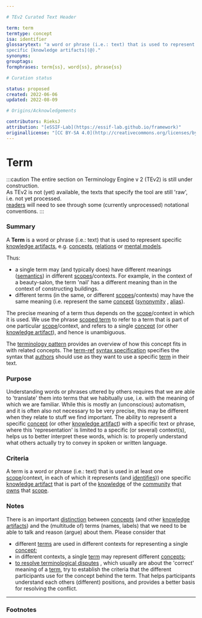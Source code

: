 ```yaml
---

# TEv2 Curated Text Header

term: term
termtype: concept
isa: identifier
glossarytext: "a word or phrase (i.e.: text) that is used to represent
specific [knowledge artifacts](@)."
synonyms:
grouptags:
formphrases: term{ss}, word{ss}, phrase{ss}

# Curation status

status: proposed
created: 2022-06-06
updated: 2022-08-09

# Origins/Acknowledgements

contributors: RieksJ
attribution: "[eSSIF-Lab](https://essif-lab.github.io/framework)"
originallicense: "[CC BY-SA 4.0](http://creativecommons.org/licenses/by-sa/4.0/?ref=chooser-v1)"
---
```


# Term

:::caution
The entire section on Terminology Engine v 2 (TEv2) is still under construction.<br/>
As TEv2 is not (yet) available, the texts that specify the tool are still 'raw', i.e. not yet
processed.<br/>[readers](@) will need to see through some (currently unprocessed) notational
conventions.
:::

### Summary

A **Term** is a word or phrase (i.e.: text) that is used to represent
specific [knowledge artifacts](@), e.g. [concepts](@), [relations](@) or [mental models](@).

Thus:

- a single term may (and typically does) have different meanings ([semantics](@)) in
  different [scopes](@)/contexts. For example, in the context of a beauty-salon, the term 'nail' has
  a different meaning than in the context of constructing buildings.
- different terms (in the same, or different [scopes](@)/contexts) may have the same meaning (i.e.
  represent the same [concept](@) ([synonymity](https://en.wikipedia.org/wiki/Synonym)
  , [alias](https://www.merriam-webster.com/dictionary/alias)).

The precise meaning of a term thus depends on the [scope](@)/context in which it is used. We use the
phrase [scoped term](@) to refer to a term that is part of one particular [scope](@)/context, and
refers to a single [concept](@) (or other [knowledge artifact](@)), and hence is unambiguous.

The [terminology pattern](pattern-terminology-support@) provides an overview of how this concept
fits in with related concepts.
The [term-ref](@) [syntax specification](/docs/tev2/spec-syntax/term-ref-syntax) specifies the
syntax that [authors](@) should use as they want to use a specific [term](@) in their text.

### Purpose

Understanding words or phrases uttered by others requires that we are able to 'translate' them into
terms that we habitually use, i.e. with the meaning of which we are familiar. While this is mostly
an (unconscious) automatism, and it is often also not necessary to be very precise, this may be
different when they relate to stuff we find important. The ability to represent a
specific [concept](@) (or other [knowledge artifact](@)) with a specific text or phrase, where
this 'representation' is limited to a specific (or several) context(s), helps us to better interpret
these words, which is: to properly understand what others actually try to convey in spoken or
written language.

### Criteria

A term is a word or phrase (i.e.: text) that is used in at least one [scope](@)/context, in each of
which it represents (and [identifies](@))) one specific [knowledge artifact](@) that is part of
the [knowledge](@) of the [community](@) that [owns](@) that [scope](@).

### Notes

There is an important [distinction](https://simple.wikipedia.org/wiki/Concept)
between [concepts](@) (and other [knowledge artifacts](@)) and the (multitude of) terms (names,
labels) that we need to be able to talk and reason (argue) about them. Please consider that

* different [terms](@) are used in different contexts for representing a single [concept](@);
* in different contexts, a single [term](@) may represent different [concepts](@);
* [to resolve terminological disputes](http://resolver.tudelft.nl/uuid:964a90da-da81-4d38-9f45-84f3f5fa96b3)
  , which usually are about the 'correct' meaning of a [term](@), try to establish the criteria that
  the different participants use for the concept behind the term. That helps participants understand
  each others (different) positions, and provides a better basis for resolving the conflict.

---
### Footnotes

[^1]: WikiPedia has a concise [explanation of concepts](https://en.wikipedia.org/wiki/Concept). We
use the term 'concept' as
a [mental representation](https://en.wikipedia.org/wiki/Mental_representation).

[^2]: For the difference between 'Concept' and 'Term', see https://simple.wikipedia.org/wiki/Concept
.